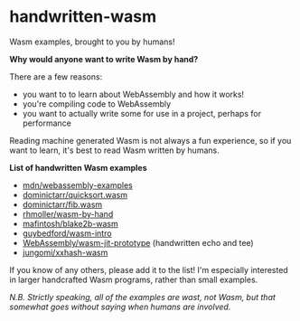 # handwritten-wasm
Wasm examples, brought to you by humans!

**Why would anyone want to write Wasm by hand?**

There are a few reasons:

 * you want to to learn about WebAssembly and how it works!
 * you're compiling code to WebAssembly
 * you want to actually write some for use in a project, perhaps for performance
 
Reading machine generated Wasm is not always a fun experience, so if you want to learn, it's best to read Wasm written by humans.


**List of handwritten Wasm examples**

 * [mdn/webassembly-examples](https://github.com/mdn/webassembly-examples)
 * [dominictarr/quicksort.wasm](https://github.com/dominictarr/quicksort.wasm)
 * [dominictarr/fib.wasm](https://github.com/dominictarr/fib.wasm)
 * [rhmoller/wasm-by-hand](https://github.com/rhmoller/wasm-by-hand)
 * [mafintosh/blake2b-wasm](https://github.com/mafintosh/blake2b-wasm)
 * [guybedford/wasm-intro](https://github.com/guybedford/wasm-intro)
 * [WebAssembly/wasm-jit-prototype](https://github.com/WebAssembly/wasm-jit-prototype/tree/master/Test/wast) (handwritten echo and tee)
 * [jungomi/xxhash-wasm](https://github.com/jungomi/xxhash-wasm)

If you know of any others, please add it to the list! I'm especially interested in larger handcrafted Wasm programs, rather than small examples.

*N.B. Strictly speaking, all of the examples are wast, not Wasm, but that somewhat goes without saying when humans are involved.*
